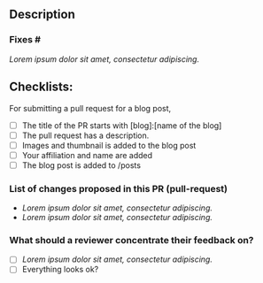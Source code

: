<!--
Please complete the following sections when you submit your pull request. You are encouraged to keep this top level comment box updated as you develop and respond to reviews. Note that text within html comment tags will not be rendered.
-->
## Description

<!-- Describe the problem you're trying to fix in this pull request. Please reference any related issue and use fixes/close to automatically close them, if pertinent. For example: "Fixes #58", or "Addresses (but does not close) #238". -->

### Fixes #<NUM>
*Lorem ipsum dolor sit amet, consectetur adipiscing.*

<!-- Checklist the requirement for blog post Pull Request -->
## Checklists:
For submitting a pull request for a blog post, 
- [ ]  The title of the PR starts with [blog]:[name of the blog]
- [ ]  The pull request has a description.
- [ ]  Images and thumbnail is added to the blog post
- [ ]  Your affiliation and name are added
- [ ]  The blog post is added to /posts
### List of changes proposed in this PR (pull-request)

<!-- We suggest using bullets (indicated by * or -) and filled checkboxes [x] here -->

* *Lorem ipsum dolor sit amet, consectetur adipiscing.*
* *Lorem ipsum dolor sit amet, consectetur adipiscing.*


### What should a reviewer concentrate their feedback on?

<!-- This section is particularly useful if you have a pull request that is still in development. You can guide the reviews to focus on the parts that are ready for their comments. We suggest using bullets (indicated by * or -) and filled checkboxes [x] here -->

- [ ] *Lorem ipsum dolor sit amet, consectetur adipiscing.*
- [ ] Everything looks ok?
